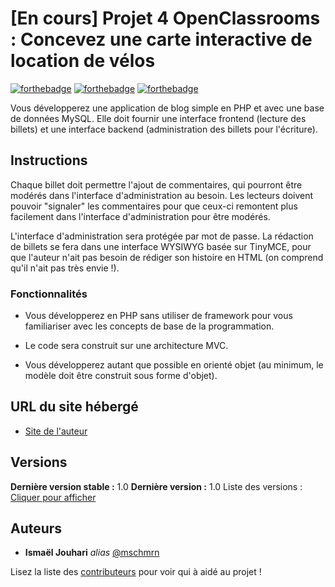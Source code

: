# [En cours] Projet 4 OpenClassrooms : Concevez une carte interactive de location de vélos

[![forthebadge](https://forthebadge.com/images/badges/uses-html.svg)](http://forthebadge.com)  [![forthebadge](https://forthebadge.com/images/badges/uses-css.svg)](http://forthebadge.com)  [![forthebadge](https://forthebadge.com/images/badges/made-with-javascript.svg)](http://forthebadge.com)

Vous développerez une application de blog simple en PHP et avec une base de données MySQL. Elle doit fournir une interface frontend (lecture des billets) et une interface backend (administration des billets pour l'écriture). 

## Instructions

Chaque billet doit permettre l'ajout de commentaires, qui pourront être modérés dans l'interface d'administration au besoin.
Les lecteurs doivent pouvoir "signaler" les commentaires pour que ceux-ci remontent plus facilement dans l'interface d'administration pour être modérés.

L'interface d'administration sera protégée par mot de passe. La rédaction de billets se fera dans une interface WYSIWYG basée sur TinyMCE, pour que l'auteur n'ait pas besoin de rédiger son histoire en HTML (on comprend qu'il n'ait pas très envie !).

### Fonctionnalités

- Vous développerez en PHP sans utiliser de framework pour vous familiariser avec les concepts de base de la programmation. 

- Le code sera construit sur une architecture MVC. 

- Vous développerez autant que possible en orienté objet (au minimum, le modèle doit être construit sous forme d'objet).

## URL du site hébergé

* [Site de l'auteur](http://projet-4-oc.ismaeljouhari.com/)

## Versions
**Dernière version stable :** 1.0
**Dernière version :** 1.0
Liste des versions : [Cliquer pour afficher](https://github.com/mschmrn/openclassrooms-dw-projet-3/contributors/tags)

## Auteurs

* **Ismaël Jouhari** _alias_ [@mschmrn](https://github.com/mschmrn)

Lisez la liste des [contributeurs](https://github.com/mschmrn/openclassrooms-dw-projet-3/contributors) pour voir qui à aidé au projet !

